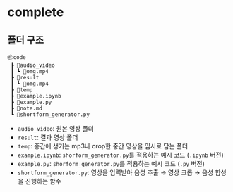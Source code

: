 # complete

## 폴더 구조
```
📦code
 ┣ 📂audio_video
 ┃ ┗ 📜omg.mp4
 ┣ 📂result
 ┃ ┗ 📜omg.mp4
 ┣ 📂temp
 ┣ 📜example.ipynb
 ┣ 📜example.py
 ┣ 📜note.md
 ┗ 📜shortform_generator.py
 ```
- `audio_video`: 원본 영상 폴더
- `result`: 결과 영상 폴더
- `temp`: 중간에 생기는 mp3나 crop한 중간 영상을 임시로 담는 폴더
- `example.ipynb`: `shorform_generator.py`를 적용하는 예시 코드 (`.ipynb` 버전)
- `example.py`: `shorform_generator.py`를 적용하는 예시 코드 (`.py` 버전)
- `shortform_generator.py`: 영상을 입력받아 음성 추출 → 영상 크롭 → 음성 합성을 진행하는 함수